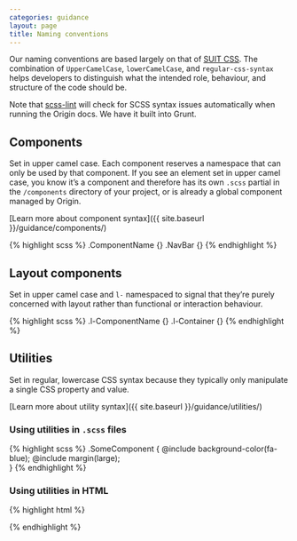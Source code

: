 ```yaml
---
categories: guidance
layout: page
title: Naming conventions
---
```


Our naming conventions are based largely on that of [SUIT CSS](https://suitcss.github.io/). The combination of `UpperCamelCase`, `lowerCamelCase`, and `regular-css-syntax` helps developers to distinguish what the intended role, behaviour, and structure of the code should be.

Note that [scss-lint](https://github.com/brigade/scss-lint) will check for SCSS syntax issues automatically when running the Origin docs. We have it built into Grunt.

## Components
Set in upper camel case. Each component reserves a namespace that can only be used by that component. If you see an element set in upper camel case, you know it’s a component and therefore has its own `.scss` partial in the `/components` directory of your project, or is already a global component managed by Origin.

[Learn more about component syntax]({{ site.baseurl }}/guidance/components/)

{% highlight scss %}
.ComponentName {}
.NavBar {}
{% endhighlight %}


## Layout components
Set in upper camel case and `l-` namespaced to signal that they’re purely concerned with layout rather than functional or interaction behaviour.

{% highlight scss %}
.l-ComponentName {}
.l-Container {}
{% endhighlight %}


## Utilities
Set in regular, lowercase CSS syntax because they typically only manipulate a single CSS property and value.

[Learn more about utility syntax]({{ site.baseurl }}/guidance/utilities/)

### Using utilities in `.scss` files
{% highlight scss %}
.SomeComponent {
  @include background-color(fa-blue);
  @include margin(large);  
}
{% endhighlight %}

### Using utilities in HTML
{% highlight html %}
<div class="background-color--fa-blue margin--large"></div>
{% endhighlight %}
